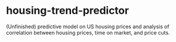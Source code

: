 # housing-trend-predictor
(Unfinished) predictive model on US housing prices and analysis of correlation between housing prices, time on market, and price cuts.
